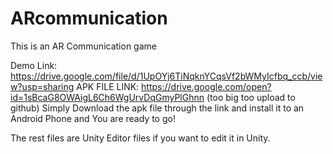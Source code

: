 # ARcommunication
This is an AR Communication game

Demo Link: https://drive.google.com/file/d/1UpOYj6TiNqknYCqsVf2bWMyIcfbq_ccb/view?usp=sharing
APK FILE LINK: https://drive.google.com/open?id=1sBcaG8OWAigL6Ch6WgUrvDqGmyPlGhnn (too big too upload to github)
Simply Download the apk file through the link and install it to an Android Phone and You are ready to go!

The rest files are Unity Editor files if you want to edit it in Unity.
